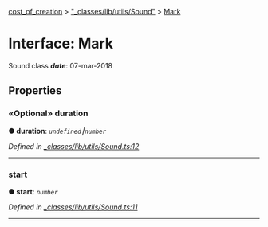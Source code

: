 [cost_of_creation](../README.md) > ["_classes/lib/utils/Sound"](../modules/__classes_lib_utils_sound_.md) > [Mark](../interfaces/__classes_lib_utils_sound_.mark.md)



# Interface: Mark


Sound class
*__date__*: 07-mar-2018



## Properties
<a id="duration"></a>

### «Optional» duration

**●  duration**:  *`undefined`⎮`number`* 

*Defined in [_classes/lib/utils/Sound.ts:12](https://github.com/codeartisticninja/cost_of_creation/blob/6562fe6/src/script/_classes/lib/utils/Sound.ts#L12)*





___

<a id="start"></a>

###  start

**●  start**:  *`number`* 

*Defined in [_classes/lib/utils/Sound.ts:11](https://github.com/codeartisticninja/cost_of_creation/blob/6562fe6/src/script/_classes/lib/utils/Sound.ts#L11)*





___


